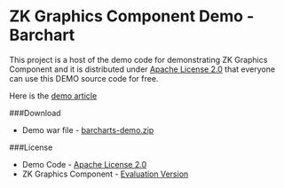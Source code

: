 ZK Graphics Component Demo - Barchart
==============================

This project is a host of the demo code for demonstrating ZK Graphics Component and
it is distributed under [Apache License 2.0](http://www.apache.org/licenses/LICENSE-2.0) that everyone can use this DEMO source code for free.

Here is the [demo article](http://books.zkoss.org/wiki/Small_Talks/2013/May/ZK_Graphics_Component)

###Download

* Demo war file - [barcharts-demo.zip](https://code.google.com/p/zkbarchart-demo/downloads/list)

###License
	
* Demo Code - [Apache License 2.0](http://www.apache.org/licenses/LICENSE-2.0)
* ZK Graphics Component - [Evaluation Version](https://github.com/jumperchen/ZKBarchart-Demo/blob/master/zkdoc/ZK_Graphics_Component_Evaluation_LICENSE)

